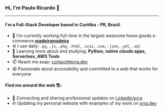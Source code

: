 ### Hi, I'm Paulo Ricardo 👋
---

#### I'm a Full-Stack Developer based in Curitiba - PR, Brazil.

- 🏢 I'm currently working full-time in the largest awesome home goods e-commerce <a href="https://github.com/madeiramadeirabr">**madeiramadeira**</a>
- ⚙️ I use daily: `.py`, `.js`, `.php`, `.html`, `.scss`, `.vue`, `.json`, `.yml`, `.sql`
- 🌱 Learning more about and studying: **Python, native clouds apps, Serverless, AWS Tools**
- 📫 Reach me asap: contact@prra.dev
- 😄 Passionate about accessibility and committed to a web that works for everyone

#### Find me around the web 🌎:
- 💼 Connecting and sharing professional updates on <a href="https://www.linkedin.com/in/prra/">LinkedIn/prra</a>
- 🌐 Updating my personal website with examples of my work on <a href="https://prra.dev">prra.dev</a>

<!--
**rickslayer/prra** is a ✨ _special_ ✨ repository because its `README.md` (this file) appears on your GitHub profile.

Here are some ideas to get you started:

- 🔭 I’m currently working on ...
- 🌱 I’m currently learning ...
- 👯 I’m looking to collaborate on ...
- 🤔 I’m looking for help with ...
- 💬 Ask me about ...
- 📫 How to reach me: ...
- 😄 Pronouns: ...
- ⚡ Fun fact: ...
- 🎧 Listening to all my favorite jams on <a href="#">Spotify</a>

![My github stats](https://github-readme-stats.vercel.app/api?username=rickslayer&show_icons=true)

-->
